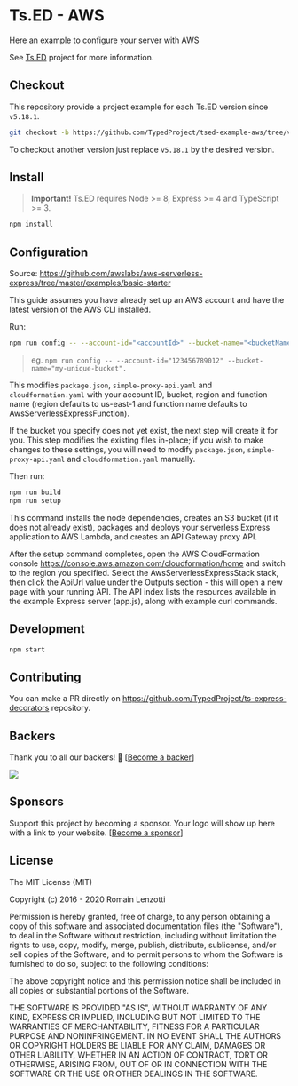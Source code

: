 # Ts.ED - AWS

Here an example to configure your server with AWS

See [Ts.ED](https://tsed.io) project for more information.

## Checkout

This repository provide a project example for each Ts.ED version since `v5.18.1`.

```bash
git checkout -b https://github.com/TypedProject/tsed-example-aws/tree/v5.18.1
```

To checkout another version just replace `v5.18.1` by the desired version.

## Install

> **Important!** Ts.ED requires Node >= 8, Express >= 4 and TypeScript >= 3.

```bash
npm install
```

## Configuration 

Source: https://github.com/awslabs/aws-serverless-express/tree/master/examples/basic-starter

This guide assumes you have already set up an AWS account and have the latest version of the AWS CLI installed.

Run:
```bash
npm run config -- --account-id="<accountId>" --bucket-name="<bucketName>" [--region="<region>" --function-name="<functionName>"]
```
> eg. `npm run config -- --account-id="123456789012" --bucket-name="my-unique-bucket".`

This modifies `package.json`, `simple-proxy-api.yaml` and `cloudformation.yaml` with your account ID, bucket, region and function name
 (region defaults to us-east-1 and function name defaults to AwsServerlessExpressFunction). 
 
If the bucket you specify does not yet exist, the next step will create it for you.
This step modifies the existing files in-place; if you wish to make changes to these settings, 
you will need to modify `package.json`, `simple-proxy-api.yaml` and `cloudformation.yaml` manually.

Then run:
```bash
npm run build
npm run setup
```
This command installs the node dependencies, creates an S3 bucket (if it does not already exist), packages and deploys your serverless Express application to AWS Lambda, and creates an API Gateway proxy API.

After the setup command completes, open the AWS CloudFormation console https://console.aws.amazon.com/cloudformation/home and switch to the region you specified. Select the AwsServerlessExpressStack stack, then click the ApiUrl value under the Outputs section - this will open a new page with your running API. The API index lists the resources available in the example Express server (app.js), along with example curl commands.

## Development

```bash
npm start
```

## Contributing

You can make a PR directly on https://github.com/TypedProject/ts-express-decorators repository.

## Backers

Thank you to all our backers! 🙏 [[Become a backer](https://opencollective.com/tsed#backer)]

<a href="https://opencollective.com/tsed#backers" target="_blank"><img src="https://opencollective.com/tsed/tiers/backer.svg?width=890"></a>


## Sponsors

Support this project by becoming a sponsor. Your logo will show up here with a link to your website. [[Become a sponsor](https://opencollective.com/tsed#sponsor)]

## License

The MIT License (MIT)

Copyright (c) 2016 - 2020 Romain Lenzotti

Permission is hereby granted, free of charge, to any person obtaining a copy of this software and associated documentation files (the "Software"), to deal in the Software without restriction, including without limitation the rights to use, copy, modify, merge, publish, distribute, sublicense, and/or sell copies of the Software, and to permit persons to whom the Software is furnished to do so, subject to the following conditions:

The above copyright notice and this permission notice shall be included in all copies or substantial portions of the Software.

THE SOFTWARE IS PROVIDED "AS IS", WITHOUT WARRANTY OF ANY KIND, EXPRESS OR IMPLIED, INCLUDING BUT NOT LIMITED TO THE WARRANTIES OF MERCHANTABILITY, FITNESS FOR A PARTICULAR PURPOSE AND NONINFRINGEMENT. IN NO EVENT SHALL THE AUTHORS OR COPYRIGHT HOLDERS BE LIABLE FOR ANY CLAIM, DAMAGES OR OTHER LIABILITY, WHETHER IN AN ACTION OF CONTRACT, TORT OR OTHERWISE, ARISING FROM, OUT OF OR IN CONNECTION WITH THE SOFTWARE OR THE USE OR OTHER DEALINGS IN THE SOFTWARE.

[travis]: https://travis-ci.org/
